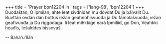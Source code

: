 +++
title = 'Prayer bpn12204 in '
tags = ['lang-98', 'bpn12204']
+++
Duođaštan, O Ipmilan, ahte leat sivdnidan mu dovdat Du ja bálvalit Du. Buvttán ovdan dán bottus iežan geahnohisvuođa ja Du fámolašvuođa, iežan geafivuođa ja Du riggodaga. Ii leat mihkkige eará Ipmiliid, go Don, Veahkki heađis, Iešalddes bissovaš.

-- Bahá'u'lláh
